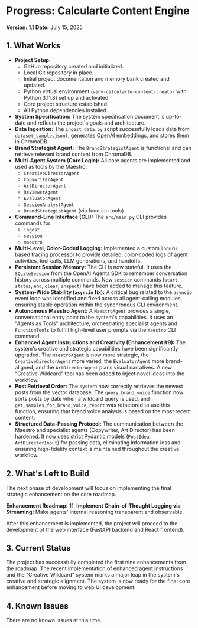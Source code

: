 # Progress: Calcularte Content Engine

**Version:** 1.1
**Date:** July 15, 2025

## 1. What Works

*   **Project Setup:**
    *   GitHub repository created and initialized.
    *   Local Git repository in place.
    *   Initial project documentation and memory bank created and updated.
    *   Python virtual environment (`venv-calcularte-content-creator` with Python 3.11.8) set up and activated.
    *   Core project structure established.
    *   All Python dependencies installed.
*   **System Specification:** The system specification document is up-to-date and reflects the project's goals and architecture.
*   **Data Ingestion:** The `ingest_data.py` script successfully loads data from `dataset_sample.jsonl`, generates OpenAI embeddings, and stores them in ChromaDB.
*   **Brand Strategist Agent:** The `BrandStrategistAgent` is functional and can retrieve relevant brand content from ChromaDB.
*   **Multi-Agent System (Core Logic):** All core agents are implemented and used as tools by the Maestro:
    *   `CreativeDirectorAgent`
    *   `CopywriterAgent`
    *   `ArtDirectorAgent`
    *   `ReviewerAgent`
    *   `EvaluatorAgent`
    *   `SessionAnalystAgent`
    *   `BrandStrategistAgent` (via function tools)
*   **Command-Line Interface (CLI):** The `src/main.py` CLI provides commands for:
    *   `ingest`
    *   `session`
    *   `maestro`
*   **Multi-Level, Color-Coded Logging:** Implemented a custom `loguru` based tracing processor to provide detailed, color-coded logs of agent activities, tool calls, LLM generations, and handoffs.
*   **Persistent Session Memory:** The CLI is now stateful. It uses the `SQLiteSession` from the OpenAI Agents SDK to remember conversation history across multiple commands. New `session` commands (`start`, `status`, `end`, `clear`, `inspect`) have been added to manage this feature.
*   **System-Wide Stability (`asyncio` fix):** A critical bug related to the `asyncio` event loop was identified and fixed across all agent-calling modules, ensuring stable operation within the synchronous CLI environment.
*   **Autonomous Maestro Agent:** A `MaestroAgent` provides a single, conversational entry point to the system's capabilities. It uses an "Agents as Tools" architecture, orchestrating specialist agents and `FunctionTools` to fulfill high-level user prompts via the `maestro` CLI command.
*   **Enhanced Agent Instructions and Creativity (Enhancement #9):** The system's creative and strategic capabilities have been significantly upgraded. The `MaestroAgent` is now more strategic, the `CreativeDirectorAgent` more varied, the `EvaluatorAgent` more brand-aligned, and the `ArtDirectorAgent` plans visual narratives. A new "Creative Wildcard" tool has been added to inject novel ideas into the workflow.
*   **Post Retrieval Order:** The system now correctly retrieves the newest posts from the vector database. The `query_brand_voice` function now sorts posts by date when a wildcard query is used, and `get_samples_for_brand_voice_report` was refactored to use this function, ensuring that brand voice analysis is based on the most recent content.
*   **Structured Data-Passing Protocol:** The communication between the Maestro and specialist agents (Copywriter, Art Director) has been hardened. It now uses strict Pydantic models (`PostIdea`, `ArtDirectorInput`) for passing data, eliminating information loss and ensuring high-fidelity context is maintained throughout the creative workflow.

## 2. What's Left to Build

The next phase of development will focus on implementing the final strategic enhancement on the core roadmap.

**Enhancement Roadmap:**
11. **Implement Chain-of-Thought Logging via Streaming:** Make agents' internal reasoning transparent and observable.

After this enhancement is implemented, the project will proceed to the development of the web interface (FastAPI backend and React frontend).

## 3. Current Status

The project has successfully completed the first nine enhancements from the roadmap. The recent implementation of enhanced agent instructions and the "Creative Wildcard" system marks a major leap in the system's creative and strategic alignment. The system is now ready for the final core enhancement before moving to web UI development.

## 4. Known Issues

There are no known issues at this time.
